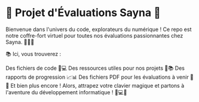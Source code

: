 # 🚀 Projet d'Évaluations Sayna 🚀
Bienvenue dans l'univers du code, explorateurs du numérique ! Ce repo est notre coffre-fort virtuel pour toutes nos évaluations passionnantes chez Sayna. 🧑‍💻💼

📚 Ici, vous trouverez :

Des fichiers de code 📝💻
Des ressources utiles pour nos projets 🧰📚
Des rapports de progression 📈📊
Des fichiers PDF pour les évaluations à venir 📄✅
Et bien plus encore !
Alors, attrapez votre clavier magique et partons à l'aventure du développement informatique ! 🌟💻🚀
